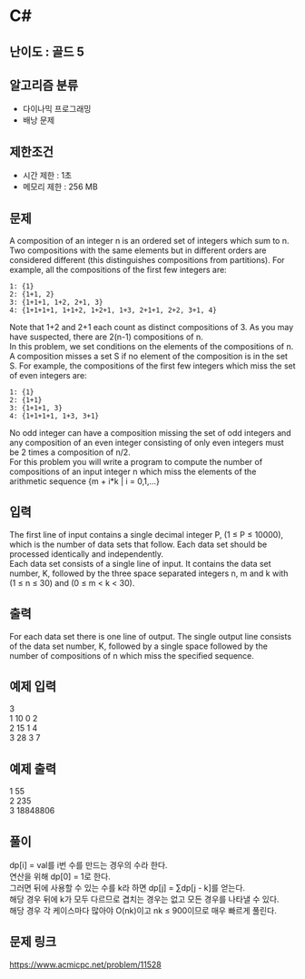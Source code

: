 # C#

## 난이도 : 골드 5

## 알고리즘 분류
  - 다이나믹 프로그래밍
  - 배낭 문제

## 제한조건
  - 시간 제한 : 1초
  - 메모리 제한 : 256 MB

## 문제
A composition of an integer n is an ordered set of integers which sum to n. Two compositions with the same elements but in different orders are considered different (this distinguishes compositions from partitions). For example, all the compositions of the first few integers are:<br/>

	1: {1}
	2: {1+1, 2}
	3: {1+1+1, 1+2, 2+1, 3}
	4: {1+1+1+1, 1+1+2, 1+2+1, 1+3, 2+1+1, 2+2, 3+1, 4}


Note that 1+2 and 2+1 each count as distinct compositions of 3. As you may have suspected, there are 2(n-1) compositions of n.<br/>
In this problem, we set conditions on the elements of the compositions of n. A composition misses a set S if no element of the composition is in the set S. For example, the compositions of the first few integers which miss the set of even integers are:<br/>

	1: {1}
	2: {1+1}
	3: {1+1+1, 3}
	4: {1+1+1+1, 1+3, 3+1}

No odd integer can have a composition missing the set of odd integers and any composition of an even integer consisting of only even integers must be 2 times a composition of n/2.<br/>
For this problem you will write a program to compute the number of compositions of an input integer n which miss the elements of the arithmetic sequence {m + i*k | i = 0,1,…}<br/>


## 입력
The first line of input contains a single decimal integer P, (1 ≤ P ≤ 10000), which is the number of data sets that follow. Each data set should be processed identically and independently.<br/>
Each data set consists of a single line of input. It contains the data set number, K, followed by the three space separated integers n, m and k with (1 ≤ n ≤ 30) and (0 ≤ m < k < 30).<br/>


## 출력
For each data set there is one line of output. The single output line consists of the data set number, K, followed by a single space followed by the number of compositions of n which miss the specified sequence.<br/>


## 예제 입력
3<br/>
1 10 0 2<br/>
2 15 1 4<br/>
3 28 3 7<br/>


## 예제 출력
1 55<br/>
2 235<br/>
3 18848806<br/>


## 풀이
dp[i] = val를 i번 수를 만드는 경우의 수라 한다.<br/>
연산을 위해 dp[0] = 1로 한다.<br/>
그러면 뒤에 사용할 수 있는 수를 k라 하면 dp[j] = ∑dp[j - k]를 얻는다.<br/>
해당 경우 뒤에 k가 모두 다르므로 겹치는 경우는 없고 모든 경우를 나타낼 수 있다.<br/>
해당 경우 각 케이스마다 많아야 O(nk)이고 nk ≤ 900이므로 매우 빠르게 풀린다.<br/>


## 문제 링크
https://www.acmicpc.net/problem/11528